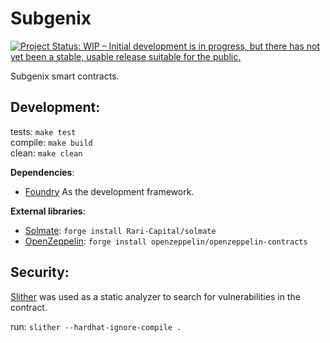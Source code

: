# Subgenix

[![Project Status: WIP – Initial development is in progress, but there has not yet been a stable, usable release suitable for the public.](https://www.repostatus.org/badges/latest/wip.svg)](https://www.repostatus.org/#wip)

Subgenix smart contracts.


## Development:

tests: `make test`   
compile: `make build`  
clean: `make clean`   

**Dependencies**:
- [Foundry](https://github.com/gakonst/foundry#installation) As the development framework.    

**External libraries**:
- [Solmate](https://github.com/Rari-Capital/solmate): `forge install Rari-Capital/solmate`   
- [OpenZeppelin](https://github.com/OpenZeppelin/openzeppelin-contracts): `forge install openzeppelin/openzeppelin-contracts` 


## Security:

[Slither](https://github.com/crytic/slither) was used as a static analyzer to
search for vulnerabilities in the contract.


run: `slither --hardhat-ignore-compile .`   
